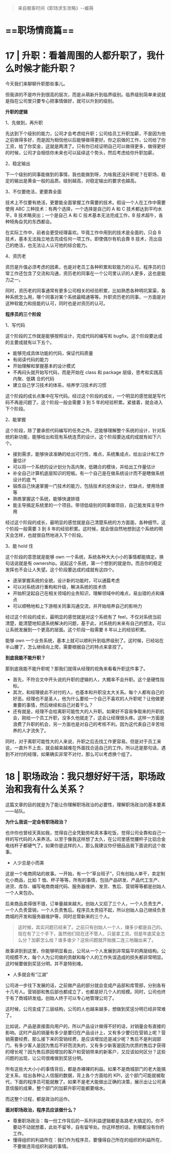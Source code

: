 > 
>
> 来自极客时间《职场求生攻略》--臧萌

# ==职场情商篇==

# 17 | 升职：看着周围的人都升职了，我什么时候才能升职？

今天我们来聊聊升职那些事儿。

但我讲的不是咋升到很高的层次，而是从萌新升到临界级别。临界级别简单来说就是指在公司里只要专心把事情做好，就可以升到的级别。

**升职的逻辑**

1、先做到，再升职

先达到下个级别的能力，公司才会考虑给升职；公司给员工升职加薪，不是因为他之前做得多好，而是因为相信他以后能够做得更好。你之前做的工作，公司给了你工资，给了你奖金，这就是两清了。只有你已经证明自己可以做得更多，做得更好的时候，公司才会相信你未来也可以延续这个势头，然后考虑给你升职加薪。

2、稳定输出

下一个级别的同事能做到的事情，我也能做到呀，为啥我还没升职呢？在职场，稳定的输出是黄金一般的品质。级别越高，对稳定输出的要求也越高。

3、不仅要绝活，更要靠全面

技术上不仅要有绝活，更要能全面掌握工作需要的技术。假设一个人在工作中需要使用 ABC 三种技术：有两个选择，一个选择是自己的 A 和 C 技术都达到平均水平，B 技术略突出；一个是自己 A 和 C 技术基本无法完成工作，B 技术超牛，各种犄角旮旯的东西都会。

在实际工作中，前者会更受经理喜欢。毕竟工作中用到的技术是全面的，只会 B 技术，基本无法独立地去完成任何一项工作。即使偶尔有机会靠 B 技术，亮出自己的绝活，也无法让人认可他的综合能力。

4、资历老

资历是升值必须考虑的因素，也是对老员工各种积累和软能力的认可。程序员的日常工作还包含了交流和沟通，资历老的同事在一个公司里认识的人更多，这也是能力之一。

同时，资历老的同事通常有更多公司相关的经验积累，比如熟悉各种明坑案渠，各种系统怎么用，哪个同事对某个系统最精通等等。升职资历老的同事，一方面是对这种软能力和技能的认可，同时也是对资历的认可。

**程序员的三个阶段**

1、写代码

这个阶段的工作就是能够按照设计，完成代码的编写和 bugfix。这个阶段要达成的主要成就有以下五个。

- 能够完成具体功能的代码，保证代码质量
- 有阅读代码的能力
- 开始理解和掌握基本的设计模式
- 不再闷头就开始写代码，而是开始在 class 和 package 层级，思考和实践高内聚、低耦
  合的代码
- 建立自己学习技术的体系，培养学习技术的习惯

这个阶段的成长点集中在写代码。经过这个阶段的成长，一个明显的感觉就是写代码不再是问题了。这个阶段一般会需要 3 到 5 年的经验积累。紧接着，就会进入下个阶段。

2、能掌握

这个阶段，除了要承担代码编写的任务之外，还能够理解整个系统的设计，针对系统的新功能，能够给出和现有系统连贯的设计。这个阶段要达成的成就有如下六个。

- 接到需求，能够快读准确的给出可行性，难点，系统集成点，给出设计和工作量估计
- 可以将一个系统的设计划分为高内聚，低耦合的模块，并给出工作量估计
- 补全自己计算机底层知识的短板。有一个自己是在做系统设计而不是瞎做系统设计的底
  气
- 锻炼自己快速掌握一门技术的能力，包括技术的总体设计，优缺点，使用场景等
- 熟练掌握这个系统，能够快速排错
- 能主导搞定系统里的一个项目。带领低级别的同事做项目，自己能发挥主导作用

经过这个阶段的成长，最明显的感觉就是自己清楚系统的方方面面，各种细节。这个阶段一般需要 3 到 8 年的经验积累。这时候，就会很自然地想到这个系统的明天会怎样，也就很自然地进入下个阶段。

3、能 hold 住

这个阶段的意思就是能够 own 一个系统，系统各种大大小小的事情都能搞定。换句话说就是有 ownership。说起这个系统，第一个想到的就是你。而且你的稳定发挥也不会让人失望。这个阶段要达成的成就有这四个。

- 逐渐掌握系统的全貌，设计新的功能时，可以通篇考虑
- 可以对系统进行重构和升级，解决系统的技术债
- 开始积淀起自己在相关领域的业务知识，理解领域中的难点，易出错的点和痛点
- 可以顺畅地和上下游相关同事沟通交流，并开始培养自己的影响力

经过这个阶段的成长，最明显的感觉就是对这个系统有了 feel，不仅对系统当前清楚，能清楚地知道系统解决的问题，基于此，对系统的未来有自己的想法，可以让系统发展到一个更高的层面。这个阶段一般需要 8 年以上的经验积累。

能够 own 一个业务系统，基本上就可以顺利升到临界级别了。这时候，已经站在半山腰了，怎么继续向上爬，需要根据自己的特点来拿捏了。

**到底我能不能升职？**

那到底我能不能升职呢？那我们就得从经理的视角来看看升职这件事了。

- 首先，不符合文中开头说的升职的逻辑的人，大概率不会升职。这个是硬性指标。
- 其次，和经理彼此不对付的人，也基本和升职没太大关系。每个人都有自己的好恶。经理也不是圣人，他为什么要给一个自己不喜欢的人升职呢？让他做更重要的事情，然后继续和自己对着干么？
- 还有就是，经理不会给离职可能性大的人升职。如果好不容易争取来的升职机会，刚给一个员工升职，没多久他就走了，这会让经理很头疼。这样一方面是浪费了升职的机会，另一方面也是对自己的考核不利。因为这代表自己辛苦培养的人才流失了。

同时，对于离职可能性大的人来说，升职之后去找工作更容易。但是对于员工来说，一直升不上去，就会越来越难在外面找合适自己的工作。所以还是那句话，遇到不对付的经理，如果确实非常不对付，那么可以考虑换个组了。

# 18 | 职场政治：我只想好好干活，职场政治和我有什么关系？

这篇文章的目的就是为了能让你理解职场政治的必要性，理解职场政治的基本要素——站队。

**为什么我说一定会有职场政治？**

也许你也曾经天真如我，觉得自己全凭勤劳和真本事吃饭，觉得公司全靠和自己一样的写代码的人来养活。以至于像我这样想了太久，在公司里感觉腰杆子比铝合金电线杆子都硬气了。如果你是这样的人，那么我建议你仔细品品我下面说的这个故事。

- 人少总是小而美

这是一个电商网站的故事。一开始，有一个“草台班子”，只有创始人单干，卖定制化小商品，比如 T 恤、杯子等等。所有的事情，包括产品研发、产品代工生产、进货、库存、编写电商商城代码、服务器维护、发货、售后、营销等等都是创始人一个人来包办。

后来商品卖得很不错，订单量越来越大。创始人又招了三个人，一个人负责生产，一个人负责营销，一个人负责售后。程序员太贵招不起，所以创始人自己继续负责商城的开发和服务器维护等，同时总管新来的三个人。

> 这时候，其实问题已经来了。之前只有创始人一个人，赚多少都是自己的。现在有了三个手下，虽然他们现在还不管人，只是拿工资。但是年底奖金怎么分？加薪怎么给？谁多谁少？这些问题就开始接二连三地蹦出来了。

故事讲到到这里，你能够明显看出，公司从一个人发展到非常扁平的两层结构。公司规模不大，每个人为公司做的贡献和每个人的工作失误造成的损失都非常明显。这时候要做到奖惩分明，并不是特别难。

- 人多就会有“江湖”

公司进一步往下发展的话，之前做产品的部分就会变成产品部和库管部，分别各有十几号人。营销部和售后部也都成立了，也都是好几个人的规模。同时，公司也终于有了商城研发组。创始人终于可以专心地管理公司了。

这时候，公司变成了三层结构，公司的人也越来越多，想做到奖惩分明已经非常难了。

比如说，产品是直接面向用户的，所以产品设计做得不好的话，对销量会有直接的影响。这时产品的销量有多少是要归在产品设计上，又有多少要归在营销上呢？营销需要经费，那么接下来的营销经费，是应该增加还是减少呢？售后不是利润部门，有多少客人是因为售后不好而流失的，又有多少新客是因为优质的售后才获得的增长呢？因为售后原因增加的客户和营销带来的新客户，又应该如何区分？这些问题的出现，让公司很难做到奖惩分明。

所有这些大大小小的事情背后，都是赤裸裸的利益。如果不是商城部门的老大能搞定关系，给出各种让人信服的数据，背上各个方面给的 KPI，这个部门可能就被取代，下面的程序员可能就散了。如果不是老大能做出正确的决策，展示出让公司满意信服的成果，整个部门的加薪升职可能都要缩水。

而这整个过程，都是政治的运作。

**面对职场政治，程序员应该做什么？**

- 尊重职场政治：每一份工作背后的一系列利益逻辑都是各路老大搞定的。你不要动不动就想着，此处不留爷，自有留爷处。你这样想的话，到哪都没有你的工作。
- 懂得组织的利益所在：我们作为程序员，要懂得自己所在的组织的利益所在，不要做违背组织利益的事情。






